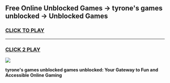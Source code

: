 
## Free Online Unblocked Games → tyrone's games unblocked → Unblocked Games
<h3>
<a href="https://premium.freeplayer.one?title=tyrone's_games_unblocked&ref=21F">CLICK TO PLAY</a></h3>
<hr>

<h3>
<a href="https://premium.freeplayer.one?title=tyrone's_games_unblocked&ref=21F">CLICK 2 PLAY</a>
  
</h3>

<a href="https://premium.freeplayer.one?title=tyrone's_games_unblocked&ref=21F/"><img src="https://clearcache.store/games.png"></a>


**tyrone's games unblocked games unblocked: Your Gateway to Fun and Accessible Online Gaming**
